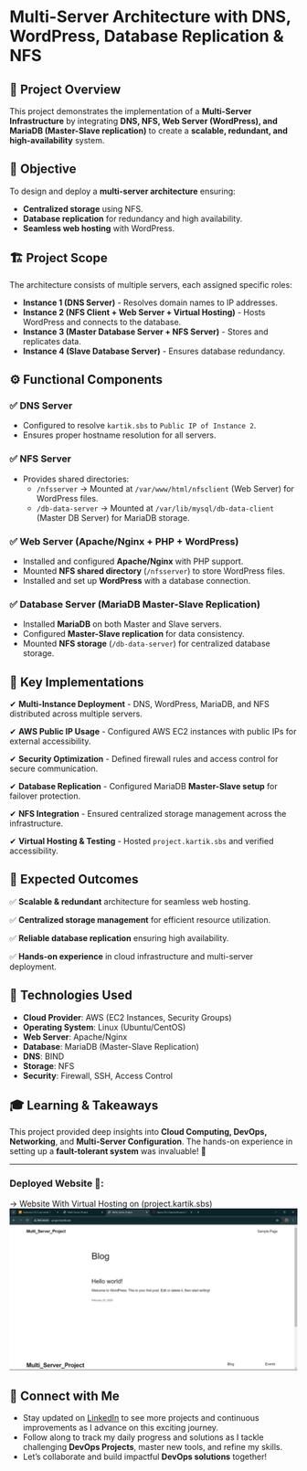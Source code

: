 
# Multi-Server Architecture with DNS, WordPress, Database Replication & NFS

## 📌 Project Overview
This project demonstrates the implementation of a **Multi-Server Infrastructure** by integrating **DNS, NFS, Web Server (WordPress), and MariaDB (Master-Slave replication)** to create a **scalable, redundant, and high-availability** system.

## 🎯 Objective
To design and deploy a **multi-server architecture** ensuring:
- **Centralized storage** using NFS.
- **Database replication** for redundancy and high availability.
- **Seamless web hosting** with WordPress.

## 🏗️ Project Scope
The architecture consists of multiple servers, each assigned specific roles:
- **Instance 1 (DNS Server)** - Resolves domain names to IP addresses.
- **Instance 2 (NFS Client + Web Server + Virtual Hosting)** - Hosts WordPress and connects to the database.
- **Instance 3 (Master Database Server + NFS Server)** - Stores and replicates data.
- **Instance 4 (Slave Database Server)** - Ensures database redundancy.

## ⚙️ Functional Components
### ✅ **DNS Server**
- Configured to resolve `kartik.sbs` to `Public IP of Instance 2`.
- Ensures proper hostname resolution for all servers.

### ✅ **NFS Server**
- Provides shared directories:
  - `/nfsserver` → Mounted at `/var/www/html/nfsclient` (Web Server) for WordPress files.
  - `/db-data-server` → Mounted at `/var/lib/mysql/db-data-client` (Master DB Server) for MariaDB storage.

### ✅ **Web Server** (Apache/Nginx + PHP + WordPress)
- Installed and configured **Apache/Nginx** with PHP support.
- Mounted **NFS shared directory** (`/nfsserver`) to store WordPress files.
- Installed and set up **WordPress** with a database connection.

### ✅ **Database Server** (MariaDB Master-Slave Replication)
- Installed **MariaDB** on both Master and Slave servers.
- Configured **Master-Slave replication** for data consistency.
- Mounted **NFS storage** (`/db-data-server`) for centralized database storage.

## 🚀 Key Implementations
✔ **Multi-Instance Deployment** - DNS, WordPress, MariaDB, and NFS distributed across multiple servers.

✔ **AWS Public IP Usage** - Configured AWS EC2 instances with public IPs for external accessibility.

✔ **Security Optimization** - Defined firewall rules and access control for secure communication.

✔ **Database Replication** - Configured MariaDB **Master-Slave setup** for failover protection.

✔ **NFS Integration** - Ensured centralized storage management across the infrastructure.

✔ **Virtual Hosting & Testing** - Hosted `project.kartik.sbs` and verified accessibility.

## 🎯 Expected Outcomes
✅ **Scalable & redundant** architecture for seamless web hosting.

✅ **Centralized storage management** for efficient resource utilization.

✅ **Reliable database replication** ensuring high 
availability.

✅ **Hands-on experience** in cloud infrastructure and multi-server deployment.

## 🔗 Technologies Used
- **Cloud Provider**: AWS (EC2 Instances, Security Groups)
- **Operating System**: Linux (Ubuntu/CentOS)
- **Web Server**: Apache/Nginx
- **Database**: MariaDB (Master-Slave Replication)
- **DNS**: BIND
- **Storage**: NFS
- **Security**: Firewall, SSH, Access Control

## 🎓 Learning & Takeaways
This project provided deep insights into **Cloud Computing, DevOps, Networking**, and **Multi-Server Configuration**. The hands-on experience in setting up a **fault-tolerant system** was invaluable! 🚀

---

### Deployed Website 📸:
-> Website With Virtual Hosting on (project.kartik.sbs)
![Website](./Assets/Live.png)

## 📌 **Connect with Me**  
- Stay updated on [LinkedIn](https://www.linkedin.com/in/-kartikjain/) to see more projects and continuous improvements as I advance on this exciting journey. 
- Follow along to track my daily progress and solutions as I tackle challenging **DevOps Projects**, master new tools, and refine my skills.  
- Let’s collaborate and build impactful **DevOps solutions** together!


